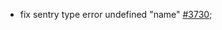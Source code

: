 * fix sentry type error undefined "name" [#3730](https://github.com/MyEtherWallet/MyEtherWallet/pull/3730);
